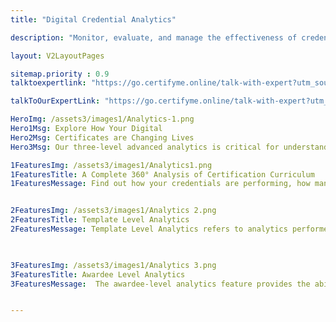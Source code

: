 ```yaml
---
title: "Digital Credential Analytics"

description: "Monitor, evaluate, and manage the effectiveness of credentialing by our badge analytics"

layout: V2LayoutPages

sitemap.priority : 0.9
talktoexpertlink: "https://go.certifyme.online/talk-with-expert?utm_source=credential-analytics&utm_medium=hero&utm_campaign=Talk+to+the+expert"

talkToOurExpertLink: "https://go.certifyme.online/talk-with-expert?utm_source=credential-analytics&utm_medium=review&utm_campaign=Talk+to+our+expert"

HeroImg: /assets3/images1/Analytics-1.png
Hero1Msg: Explore How Your Digital 
Hero2Msg: Certificates are Changing Lives
Hero3Msg: Our three-level advanced analytics is critical for understanding and measuring the performance of your credentialing program and how your awardees are engaging with the program.

1FeaturesImg: /assets3/images1/Analytics1.png
1FeaturesTitle: A Complete 360° Analysis of Certification Curriculum
1FeaturesMessage: Find out how your credentials are performing, how many you have awarded, the number of templates created, and who has checked your credentials and opened the mail or downloaded the certificate/badge. Our three-level analytics offers you insights that might also help you plan effective organizational activities. 


2FeaturesImg: /assets3/images1/Analytics 2.png
2FeaturesTitle: Template Level Analytics
2FeaturesMessage: Template Level Analytics refers to analytics performed at the credential template level. This allows for a better perception of how your awardees interact with the specific course, program, or event. It enables you to witness how many templates are transferred to other devices, how easy you have made the lives of your students, and the reflected outcome i.e. growing number of students and higher engagement with the certificates.


                   
3FeaturesImg: /assets3/images1/Analytics 3.png
3FeaturesTitle: Awardee Level Analytics
3FeaturesMessage:  The awardee-level analytics feature provides the ability to view and analyze data at your awardee level. It unlocks essential information such as the length of the course, the skills and knowledge users have acquired, and the learning outcomes of the program. Keep guesswork aside and obtain solid evidence. 


---
```

